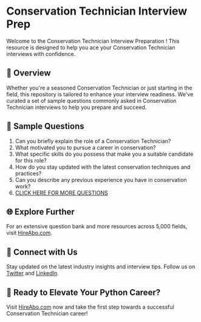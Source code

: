 # Conservation Technician Interview Prep

Welcome to the Conservation Technician Interview Preparation ! This resource is designed to help you ace your Conservation Technician interviews with confidence.

## 🚀 Overview

Whether you're a seasoned Conservation Technician or just starting in the field, this repository is tailored to enhance your interview readiness. We've curated a set of sample questions commonly asked in Conservation Technician interviews to help you prepare and succeed.

## 📝 Sample Questions

1. Can you briefly explain the role of a Conservation Technician?
2. What motivated you to pursue a career in conservation?
3. What specific skills do you possess that make you a suitable candidate for this role?
4. How do you stay updated with the latest conservation techniques and practices?
5. Can you describe any previous experience you have in conservation work?
6. [CLICK HERE FOR MORE QUESTIONS](https://hireabo.com/job/10_1_34/Conservation%20Technician)

## 🌐 Explore Further

For an extensive question bank and more resources across 5,000 fields, visit [HireAbo.com](https://www.hireabo.com).

## 📱 Connect with Us

Stay updated on the latest industry insights and interview tips. Follow us on [Twitter](https://twitter.com/hireabo) and [LinkedIn](https://www.linkedin.com/in/hire-abo-3609972a8/).

## 🚀 Ready to Elevate Your Python Career?

Visit [HireAbo.com](https://www.hireabo.com) now and take the first step towards a successful Conservation Technician career!